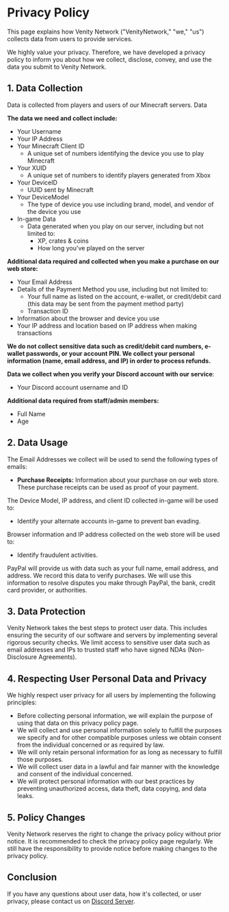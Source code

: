 # Privacy Policy

This page explains how Venity Network ("VenityNetwork," "we," "us") collects data from users to provide services.

We highly value your privacy. Therefore, we have developed a privacy policy to inform you about how we collect, disclose, convey, and use the data you submit to Venity Network.

## 1. Data Collection
Data is collected from players and users of our Minecraft servers. Data

**The data we need and collect include:**
- Your Username
- Your IP Address
- Your Minecraft Client ID
  - A unique set of numbers identifying the device you use to play Minecraft
- Your XUID
  - A unique set of numbers to identify players generated from Xbox
- Your DeviceID
  - UUID sent by Minecraft
- Your DeviceModel
  - The type of device you use including brand, model, and vendor of the device you use
- In-game Data
  - Data generated when you play on our server, including but not limited to:
    - XP, crates & coins
    - How long you've played on the server

**Additional data required and collected when you make a purchase on our web store:**
- Your Email Address
- Details of the Payment Method you use, including but not limited to:
  - Your full name as listed on the account, e-wallet, or credit/debit card (this data may be sent from the payment method party)
  - Transaction ID
- Information about the browser and device you use
- Your IP address and location based on IP address when making transactions

**We do not collect sensitive data such as credit/debit card numbers, e-wallet passwords, or your account PIN. We collect your personal information (name, email address, and IP) in order to process refunds.**

**Data we collect when you verify your Discord account with our service**:
- Your Discord account username and ID

**Additional data required from staff/admin members:**
- Full Name
- Age

## 2. Data Usage

The Email Addresses we collect will be used to send the following types of emails:
- **Purchase Receipts:** Information about your purchase on our web store. These purchase receipts can be used as proof of your payment.

The Device Model, IP address, and client ID collected in-game will be used to:
- Identify your alternate accounts in-game to prevent ban evading.

Browser information and IP address collected on the web store will be used to:
- Identify fraudulent activities.

PayPal will provide us with data such as your full name, email address, and address. We record this data to verify purchases. We will use this information to resolve disputes you make through PayPal, the bank, credit card provider, or authorities.

## 3. Data Protection
Venity Network takes the best steps to protect user data. This includes ensuring the security of our software and servers by implementing several rigorous security checks. We limit access to sensitive user data such as email addresses and IPs to trusted staff who have signed NDAs (Non-Disclosure Agreements).

## 4. Respecting User Personal Data and Privacy
We highly respect user privacy for all users by implementing the following principles:
- Before collecting personal information, we will explain the purpose of using that data on this privacy policy page.
- We will collect and use personal information solely to fulfill the purposes we specify and for other compatible purposes unless we obtain consent from the individual concerned or as required by law.
- We will only retain personal information for as long as necessary to fulfill those purposes.
- We will collect user data in a lawful and fair manner with the knowledge and consent of the individual concerned.
- We will protect personal information with our best practices by preventing unauthorized access, data theft, data copying, and data leaks.

## 5. Policy Changes
Venity Network reserves the right to change the privacy policy without prior notice. It is recommended to check the privacy policy page regularly. We still have the responsibility to provide notice before making changes to the privacy policy.

## Conclusion
If you have any questions about user data, how it's collected, or user privacy, please contact us on [Discord Server](https://venitymc.com/discord).
